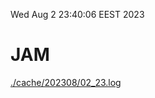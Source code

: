 Wed Aug  2 23:40:06 EEST 2023
# JAM
<a href='./cache/202308/02_23.log'>./cache/202308/02_23.log</a>
